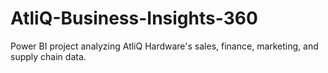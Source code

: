 # AtliQ-Business-Insights-360
Power BI project analyzing AtliQ Hardware's sales, finance, marketing, and supply chain data.
